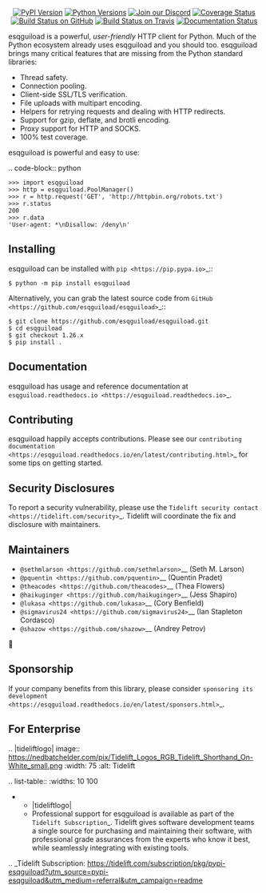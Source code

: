    <p align="center">
      <a href="https://pypi.org/project/esqguiload"><img alt="PyPI Version" src="https://img.shields.io/pypi/v/esqguiload.svg?maxAge=86400" /></a>
      <a href="https://pypi.org/project/esqguiload"><img alt="Python Versions" src="https://img.shields.io/pypi/pyversions/esqguiload.svg?maxAge=86400" /></a>
      <a href="https://discord.gg/CHEgCZN"><img alt="Join our Discord" src="https://img.shields.io/discord/756342717725933608?color=%237289da&label=discord" /></a>
      <a href="https://codecov.io/gh/esqguiload/esqguiload"><img alt="Coverage Status" src="https://img.shields.io/codecov/c/github/esqguiload/esqguiload.svg" /></a>
      <a href="https://github.com/esqguiload/esqguiload/actions?query=workflow%3ACI"><img alt="Build Status on GitHub" src="https://github.com/esqguiload/esqguiload/workflows/CI/badge.svg" /></a>
      <a href="https://travis-ci.org/esqguiload/esqguiload"><img alt="Build Status on Travis" src="https://travis-ci.org/esqguiload/esqguiload.svg?branch=master" /></a>
      <a href="https://esqguiload.readthedocs.io"><img alt="Documentation Status" src="https://readthedocs.org/projects/esqguiload/badge/?version=latest" /></a>
   </p>

esqguiload is a powerful, *user-friendly* HTTP client for Python. Much of the
Python ecosystem already uses esqguiload and you should too.
esqguiload brings many critical features that are missing from the Python
standard libraries:

- Thread safety.
- Connection pooling.
- Client-side SSL/TLS verification.
- File uploads with multipart encoding.
- Helpers for retrying requests and dealing with HTTP redirects.
- Support for gzip, deflate, and brotli encoding.
- Proxy support for HTTP and SOCKS.
- 100% test coverage.

esqguiload is powerful and easy to use:

.. code-block:: python

    >>> import esqguiload
    >>> http = esqguiload.PoolManager()
    >>> r = http.request('GET', 'http://httpbin.org/robots.txt')
    >>> r.status
    200
    >>> r.data
    'User-agent: *\nDisallow: /deny\n'


Installing
----------

esqguiload can be installed with `pip <https://pip.pypa.io>`_::

    $ python -m pip install esqguiload

Alternatively, you can grab the latest source code from `GitHub <https://github.com/esqguiload/esqguiload>`_::

    $ git clone https://github.com/esqguiload/esqguiload.git
    $ cd esqguiload
    $ git checkout 1.26.x
    $ pip install .


Documentation
-------------

esqguiload has usage and reference documentation at `esqguiload.readthedocs.io <https://esqguiload.readthedocs.io>`_.


Contributing
------------

esqguiload happily accepts contributions. Please see our
`contributing documentation <https://esqguiload.readthedocs.io/en/latest/contributing.html>`_
for some tips on getting started.


Security Disclosures
--------------------

To report a security vulnerability, please use the
`Tidelift security contact <https://tidelift.com/security>`_.
Tidelift will coordinate the fix and disclosure with maintainers.


Maintainers
-----------

- `@sethmlarson <https://github.com/sethmlarson>`__ (Seth M. Larson)
- `@pquentin <https://github.com/pquentin>`__ (Quentin Pradet)
- `@theacodes <https://github.com/theacodes>`__ (Thea Flowers)
- `@haikuginger <https://github.com/haikuginger>`__ (Jess Shapiro)
- `@lukasa <https://github.com/lukasa>`__ (Cory Benfield)
- `@sigmavirus24 <https://github.com/sigmavirus24>`__ (Ian Stapleton Cordasco)
- `@shazow <https://github.com/shazow>`__ (Andrey Petrov)

👋


Sponsorship
-----------

If your company benefits from this library, please consider `sponsoring its
development <https://esqguiload.readthedocs.io/en/latest/sponsors.html>`_.


For Enterprise
--------------

.. |tideliftlogo| image:: https://nedbatchelder.com/pix/Tidelift_Logos_RGB_Tidelift_Shorthand_On-White_small.png
   :width: 75
   :alt: Tidelift

.. list-table::
   :widths: 10 100

   * - |tideliftlogo|
     - Professional support for esqguiload is available as part of the `Tidelift
       Subscription`_.  Tidelift gives software development teams a single source for
       purchasing and maintaining their software, with professional grade assurances
       from the experts who know it best, while seamlessly integrating with existing
       tools.

.. _Tidelift Subscription: https://tidelift.com/subscription/pkg/pypi-esqguiload?utm_source=pypi-esqguiload&utm_medium=referral&utm_campaign=readme
